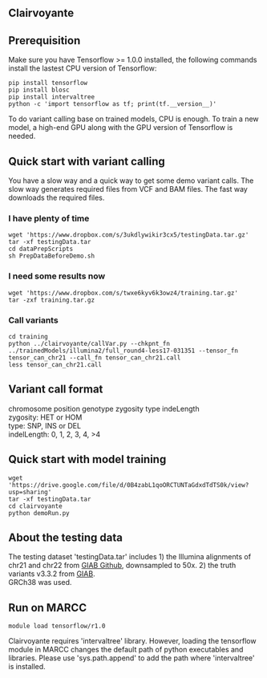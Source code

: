 ## Clairvoyante

## Prerequisition
Make sure you have Tensorflow >= 1.0.0 installed, the following commands install the lastest CPU version of Tensorflow:
```
pip install tensorflow
pip install blosc
pip install intervaltree
python -c 'import tensorflow as tf; print(tf.__version__)'
```
To do variant calling base on trained models, CPU is enough. To train a new model, a high-end GPU along with the GPU version of Tensorflow is needed.


## Quick start with variant calling 
You have a slow way and a quick way to get some demo variant calls. The slow way generates required files from VCF and BAM files. The fast way downloads the required files.
### I have plenty of time
```
wget 'https://www.dropbox.com/s/3ukdlywikir3cx5/testingData.tar.gz'
tar -xf testingData.tar
cd dataPrepScripts
sh PrepDataBeforeDemo.sh
```
### I need some results now
```
wget 'https://www.dropbox.com/s/twxe6kyv6k3owz4/training.tar.gz'
tar -zxf training.tar.gz
```
### Call variants
```
cd training
python ../clairvoyante/callVar.py --chkpnt_fn ../trainedModels/illumina2/full_round4-less17-031351 --tensor_fn tensor_can_chr21 --call_fn tensor_can_chr21.call
less tensor_can_chr21.call
```

## Variant call format
chromosome position genotype zygosity type indeLength
<br>
zygosity: HET or HOM
<br>
type: SNP, INS or DEL
<br>
indelLength: 0, 1, 2, 3, 4, >4 
<br>

## Quick start with model training
```
wget 'https://drive.google.com/file/d/0B4zabL1qoORCTUNTaGdxdTdTS0k/view?usp=sharing'
tar -xf testingData.tar
cd clairvoyante
python demoRun.py
```

## About the testing data
The testing dataset 'testingData.tar' includes 1) the Illumina alignments of chr21 and chr22 from [GIAB Github](ftp://ftp-trace.ncbi.nlm.nih.gov/giab/ftp/data/NA12878/NIST_NA12878_HG001_HiSeq_300x/NHGRI_Illumina300X_novoalign_bams/HG001.GRCh38_full_plus_hs38d1_analysis_set_minus_alts.300x.bam), downsampled to 50x. 2) the truth variants v3.3.2 from [GIAB](ftp://ftp-trace.ncbi.nlm.nih.gov/giab/ftp/release/NA12878_HG001/NISTv3.3.2/GRCh38).
<br>
GRCh38 was used. 


## Run on MARCC
```
module load tensorflow/r1.0
```
Clairvoyante requires 'intervaltree' library. However, loading the tensorflow module in MARCC changes the default path of python executables and libraries. Please use 'sys.path.append' to add the path where 'intervaltree' is installed.

